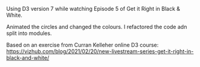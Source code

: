 Using D3 version 7 while watching Episode 5 of Get it Right in Black & White.

Animated the circles and changed the colours. I refactored the code adn split into modules.

Based on an exercise from Curran Kelleher online D3 course:
https://vizhub.com/blog/2021/02/20/new-livestream-series-get-it-right-in-black-and-white/
